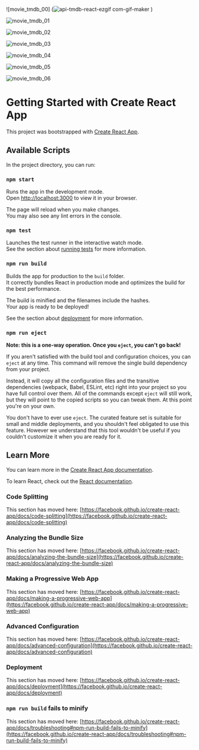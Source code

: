
![movie_tmdb_00] (![api-tmdb-react-ezgif com-gif-maker](https://user-images.githubusercontent.com/85713266/228013290-83278c36-073f-499b-b552-637398513c0c.gif)
)


![movie_tmdb_01](https://user-images.githubusercontent.com/85713266/201221675-3eda9f90-02e6-4207-bfa9-22f8e048a469.jpg)

![movie_tmdb_02](https://user-images.githubusercontent.com/85713266/201221690-3a37e4c0-6090-4c19-ad24-3a58c90e32f4.jpg)

![movie_tmdb_03](https://user-images.githubusercontent.com/85713266/201221707-ee414203-1e37-4711-8ea2-7b025002f3c6.jpg)

![movie_tmdb_04](https://user-images.githubusercontent.com/85713266/201221724-259445c3-3226-4967-acad-cf830c83c081.jpg)

![movie_tmdb_05](https://user-images.githubusercontent.com/85713266/201221734-64e71cde-c958-44f5-9d4e-10ac1cd84edd.jpg)

![movie_tmdb_06](https://user-images.githubusercontent.com/85713266/201221831-1a699442-c2f3-48f0-84a8-b5378739a1ba.jpg)









# Getting Started with Create React App

This project was bootstrapped with [Create React App](https://github.com/facebook/create-react-app).

## Available Scripts

In the project directory, you can run:

### `npm start`

Runs the app in the development mode.\
Open [http://localhost:3000](http://localhost:3000) to view it in your browser.

The page will reload when you make changes.\
You may also see any lint errors in the console.

### `npm test`

Launches the test runner in the interactive watch mode.\
See the section about [running tests](https://facebook.github.io/create-react-app/docs/running-tests) for more information.

### `npm run build`

Builds the app for production to the `build` folder.\
It correctly bundles React in production mode and optimizes the build for the best performance.

The build is minified and the filenames include the hashes.\
Your app is ready to be deployed!

See the section about [deployment](https://facebook.github.io/create-react-app/docs/deployment) for more information.

### `npm run eject`

**Note: this is a one-way operation. Once you `eject`, you can't go back!**

If you aren't satisfied with the build tool and configuration choices, you can `eject` at any time. This command will remove the single build dependency from your project.

Instead, it will copy all the configuration files and the transitive dependencies (webpack, Babel, ESLint, etc) right into your project so you have full control over them. All of the commands except `eject` will still work, but they will point to the copied scripts so you can tweak them. At this point you're on your own.

You don't have to ever use `eject`. The curated feature set is suitable for small and middle deployments, and you shouldn't feel obligated to use this feature. However we understand that this tool wouldn't be useful if you couldn't customize it when you are ready for it.

## Learn More

You can learn more in the [Create React App documentation](https://facebook.github.io/create-react-app/docs/getting-started).

To learn React, check out the [React documentation](https://reactjs.org/).

### Code Splitting

This section has moved here: [https://facebook.github.io/create-react-app/docs/code-splitting](https://facebook.github.io/create-react-app/docs/code-splitting)

### Analyzing the Bundle Size

This section has moved here: [https://facebook.github.io/create-react-app/docs/analyzing-the-bundle-size](https://facebook.github.io/create-react-app/docs/analyzing-the-bundle-size)

### Making a Progressive Web App

This section has moved here: [https://facebook.github.io/create-react-app/docs/making-a-progressive-web-app](https://facebook.github.io/create-react-app/docs/making-a-progressive-web-app)

### Advanced Configuration

This section has moved here: [https://facebook.github.io/create-react-app/docs/advanced-configuration](https://facebook.github.io/create-react-app/docs/advanced-configuration)

### Deployment

This section has moved here: [https://facebook.github.io/create-react-app/docs/deployment](https://facebook.github.io/create-react-app/docs/deployment)

### `npm run build` fails to minify

This section has moved here: [https://facebook.github.io/create-react-app/docs/troubleshooting#npm-run-build-fails-to-minify](https://facebook.github.io/create-react-app/docs/troubleshooting#npm-run-build-fails-to-minify)
